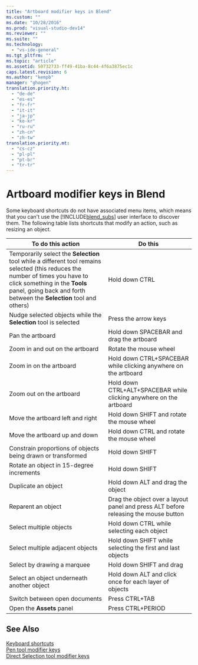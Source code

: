 ```yaml
---
title: "Artboard modifier keys in Blend"
ms.custom: ""
ms.date: "10/28/2016"
ms.prod: "visual-studio-dev14"
ms.reviewer: ""
ms.suite: ""
ms.technology: 
  - "vs-ide-general"
ms.tgt_pltfrm: ""
ms.topic: "article"
ms.assetid: 50732733-ff49-41ba-8c44-4f6a3875ec1c
caps.latest.revision: 6
ms.author: "kempb"
manager: "ghogen"
translation.priority.ht: 
  - "de-de"
  - "es-es"
  - "fr-fr"
  - "it-it"
  - "ja-jp"
  - "ko-kr"
  - "ru-ru"
  - "zh-cn"
  - "zh-tw"
translation.priority.mt: 
  - "cs-cz"
  - "pl-pl"
  - "pt-br"
  - "tr-tr"
---
```

# Artboard modifier keys in Blend
Some keyboard shortcuts do not have associated menu items, which means that you can't use the [!INCLUDE[blend_subs](../debugger/includes/blend_subs_md.md)] user interface to discover them. The following table lists shortcuts that modify an action, such as resizing an object.  
  
|To do this action|Do this|  
|-----------------------|-------------|  
|Temporarily select the **Selection** tool while a different tool remains selected (this reduces the number of times you have to click something in the **Tools** panel, going back and forth between the **Selection** tool and others)|Hold down CTRL|  
|Nudge selected objects while the **Selection** tool is selected|Press the arrow keys|  
|Pan the artboard|Hold down SPACEBAR and drag the artboard|  
|Zoom in and out on the artboard|Rotate the mouse wheel|  
|Zoom in on the artboard|Hold down CTRL+SPACEBAR while clicking anywhere on the artboard|  
|Zoom out on the artboard|Hold down CTRL+ALT+SPACEBAR while clicking anywhere on the artboard|  
|Move the artboard left and right|Hold down SHIFT and rotate the mouse wheel|  
|Move the artboard up and down|Hold down CTRL and rotate the mouse wheel|  
|Constrain proportions of objects being drawn or transformed|Hold down SHIFT|  
|Rotate an object in 15-degree increments|Hold down SHIFT|  
|Duplicate an object|Hold down ALT and drag the object|  
|Reparent an object|Drag the object over a layout panel and press ALT before releasing the mouse button|  
|Select multiple objects|Hold down CTRL while selecting each object|  
|Select multiple adjacent objects|Hold down SHIFT while selecting the first and last objects|  
|Select by drawing a marquee|Hold down SHIFT and drag|  
|Select an object underneath another object|Hold down ALT and click once for each layer of objects|  
|Switch between open documents|Press CTRL+TAB|  
|Open the **Assets** panel|Press CTRL+PERIOD|  
  
## See Also  
 [Keyboard shortcuts](../designers/keyboard-shortcuts-in-blend.md)   
 [Pen tool modifier keys](../designers/pen-tool-modifier-keys-in-blend.md)   
 [Direct Selection tool modifier keys](../designers/direct-selection-tool-modifier-keys-in-blend.md)